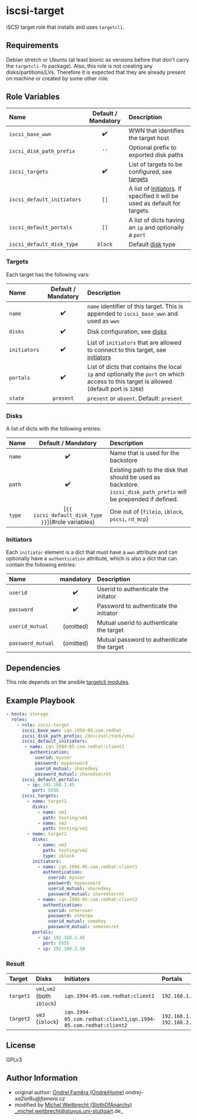 # iscsi-target

iSCSI target role that installs and uses `targetcli`.

## Requirements

Debian stretch or Ubuntu (at least bionic as versions before that don't carry the `targetcli-fb` package).
Also, this role is not creating any disks/partitions/LVs. 
Therefore it is expected that they are already present on machine or created by some other role.

## Role Variables

| Name                       | Default / Mandatory | Description                                                                               |
|:---------------------------|:-------------------:|:------------------------------------------------------------------------------------------|
| `iscsi_base_wwn`           | :heavy_check_mark:  | WWN that identifies the target host                                                       |
| `iscsi_disk_path_prefix`   |        `''`         | Optional prefix to exported disk paths                                                    |
| `iscsi_targets`            | :heavy_check_mark:  | List of targets to be configured, see [targets](#targets)                                 |
| `iscsi_default_initiators` |        `[]`         | A list of [initiators](#initiators). If specified it will be used as default for targets. |
| `iscsi_default_portals`    |        `[]`         | A list of dicts having an `ip` and optionally a `port`                                    |
| `iscsi_default_disk_type`  |       `block`       | Default [disk](#disks) type                                                               |

### Targets

Each target has the following vars:

| Name         | Default / Mandatory | Description                                                                                                                             |
|:-------------|:-------------------:|:----------------------------------------------------------------------------------------------------------------------------------------|
| `name`       | :heavy_check_mark:  | `name` identifier of this target. This is appended to `iscsi_base_wwn` and used as `wwn`                                                |
| `disks`      | :heavy_check_mark:  | Disk configuration, see [disks](#disks)                                                                                                 |
| `initiators` | :heavy_check_mark:  | List of `initiators` that are allowed to connect to this target, see [initiators](#initiators)                                          |
| `portals`    | :heavy_check_mark:  | List of dicts that contains the local `ip` and optionally the `port` on which access to this target is allowed (default port is `3260`) |
| `state`      |      `present`      | `present` or `absent`. Default: `present`                                                                                               |

### Disks

A list of dicts with the following entries:

| Name   |                Default / Mandatory                 | Description                                                                                                        |
|:-------|:--------------------------------------------------:|:-------------------------------------------------------------------------------------------------------------------|
| `name` |                 :heavy_check_mark:                 | Name that is used for the backstore                                                                                |
| `path` |                 :heavy_check_mark:                 | Existing path to the disk that should be used as backstore. `iscsi_disk_path_prefix` will be prepended if defined. |
| `type` | [`{{ iscsi_default_disk_type }}`](#role variables) | One out of {`fileio`, `iblock`, `pscsi`, `rd_mcp`}                                                                 |

### Initiators

Each `initiator` element is a dict that must have a `wwn` attribute and can optionally have a `authentication` attribute, which is also a dict that can contain the following entries:

| Name              |     mandatory      | Description                                |
|:------------------|:------------------:|:-------------------------------------------|
| `userid`          | :heavy_check_mark: | Userid to authenticate the initator        |
| `password`        | :heavy_check_mark: | Password to authenticate the initiator     |
| `userid_mutual`   |     (omitted)      | Mutual userid to authenticate the target   |
| `password_mutual` |     (omitted)      | Mutual password to authenticate the target |

## Dependencies

This role depends on the ansible [targetcli modules](https://github.com/stuvusIT/targetcli-modules).

## Example Playbook
```yml
- hosts: storage
  roles:
    - role: iscsi-target
      iscsi_base_wwn: iqn.1994-05.com.redhat
      iscsi_disk_path_prefix: /dev/zvol/tank/vms/
      iscsi_default_initiators:
       - name: iqn.1994-05.com.redhat:client1
         authentication:
           userid: myuser
           password: mypassword
           userid_mutual: sharedkey
           password_mutual: sharedsecret
      iscsi_default_portals:
        - ip: 192.168.1.45
          port: 5555
      iscsi_targets:
        - name: target1
          disks:
            - name: vm1
              path: testing/vm1
            - name: vm2
              path: testing/vm2
        - name: target2
          disks:
            - name: vm3
              path: testing/vm2
              type: iblock
          initiators:
            - name: iqn.1994-05.com.redhat:client1
              authentication:
                userid: myuser
                password: mypassword
                userid_mutual: sharedkey
                password_mutual: sharedsecret
            - name: iqn.1994-05.com.redhat:client2
              authentication:
                userid: otheruser
                password: otherpw
                userid_mutual: somekey
                password_mutual: somesecret
          portals:
            - ip: 192.168.1.45
              port: 5555
            - ip: 192.168.2.10
```

### Result

| Target    | Disks                       | Initiators                                                        | Portals                                  |
|:----------|:----------------------------|:------------------------------------------------------------------|:-----------------------------------------|
| `target1` | `vm1`,`vm2` (both `iblock`) | `iqn.1994-05.com.redhat:client1`                                  | `192.168.1.45:5555`                      |
| `target2` | `vm3` (`iblock`)            | `iqn.1994-05.com.redhat:client1`,`iqn.1994-05.com.redhat:client2` | `192.168.1.45:5555`, `192.168.2.10:3260` |

## License

GPLv3

## Author Information
- original author: [Ondrej Faměra (OndrejHome)](https://github.com/OndrejHome/) _ondrej-xa2iel8u@famera.cz_
- modified by [Michel Weitbrecht (SlothOfAnarchy)](https://github.com/SlothOfAnarchy) _michel.weitbrecht@stuvus.uni-stuttgart.de_
